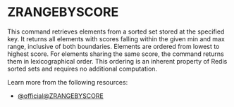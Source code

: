 # ZRANGEBYSCORE

This command retrieves elements from a sorted set stored at the specified key. It returns all elements with scores falling within the given min and max range, inclusive of both boundaries. Elements are ordered from lowest to highest score. For elements sharing the same score, the command returns them in lexicographical order. This ordering is an inherent property of Redis sorted sets and requires no additional computation.

Learn more from the following resources:

- [@official@ZRANGEBYSCORE](https://redis.io/docs/latest/commands/zrangebyscore/)